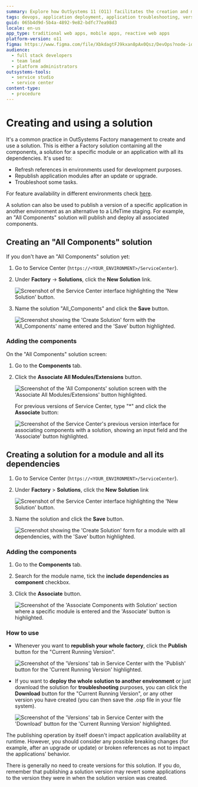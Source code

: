 ```yaml
---
summary: Explore how OutSystems 11 (O11) facilitates the creation and management of solutions for efficient application deployment and troubleshooting.
tags: devops, application deployment, application troubleshooting, version management, environment configuration
guid: 065b4d9d-5b4a-4892-9e82-bdfc77ea98d3
locale: en-us
app_type: traditional web apps, mobile apps, reactive web apps
platform-version: o11
figma: https://www.figma.com/file/XbkdagtFJ9kxan8pAx0Qsz/DevOps?node-id=1542:366
audience:
  - full stack developers
  - team lead
  - platform administrators
outsystems-tools:
  - service studio
  - service center
content-type:
  - procedure
---
```


# Creating and using a solution

It's a common practice in OutSystems Factory management to create and use a solution. This is either a Factory solution containing all the components, a solution for a specific module or an application with all its dependencies. It's used to:

* Refresh references in environments used for development purposes.
* Republish application modules after an update or upgrade.
* Troubleshoot some tasks.

For feature availability in different environments check [here]( https://success.outsystems.com/Documentation/11/Setup_and_maintain_your_OutSystems_infrastructure/Setting_Up_OutSystems/Configure_your_OutSystems_environment#feature-availability-for-different-purposes).

A solution can also be used to publish a version of a specific application in another environment as an alternative to a LifeTime staging. For example, an "All Components" solution will publish and deploy all associated components.

## Creating an "All Components" solution

If you don't have an "All Components" solution yet:

1. Go to Service Center (`https://<YOUR_ENVIRONMENT>/ServiceCenter`).

1. Under **Factory** -> **Solutions**, click the **New Solution** link.

    ![Screenshot of the Service Center interface highlighting the 'New Solution' button.](images/servicecenter-new-solution.png "Service Center New Solution Button")

1. Name the solution "All_Components" and click the **Save** button.

    ![Screenshot showing the 'Create Solution' form with the 'All_Components' name entered and the 'Save' button highlighted.](images/servicecenter-create-solution.png "Service Center Create Solution Form")

### Adding the components

On the "All Components" solution screen:

1. Go to the **Components** tab.

1. Click the **Associate All Modules/Extensions** button.

    ![Screenshot of the 'All Components' solution screen with the 'Associate All Modules/Extensions' button highlighted.](images/servicecenter-solution-associate-modules.png "Service Center Associate All Modules Button")

    For previous versions of Service Center, type "*" and click the **Associate** button:

    ![Screenshot of the Service Center's previous version interface for associating components with a solution, showing an input field and the 'Associate' button highlighted.](images/servicecenter-solution-associate-modules-previous-version.png "Service Center Associate Components with Solution")

## Creating a solution for a module and all its dependencies

1. Go to Service Center (`https://<YOUR_ENVIRONMENT>/ServiceCenter`).
1. Under **Factory** > **Solutions**, click the **New Solution** link

    ![Screenshot of the Service Center interface highlighting the 'New Solution' button.](images/servicecenter-new-solution.png "Service Center New Solution Button")

1. Name the solution and click the **Save** button.

    ![Screenshot showing the 'Create Solution' form for a module with all dependencies, with the 'Save' button highlighted.](images/servicecenter-create-solution-all-dependencies.png "Service Center Create Solution for Module with Dependencies")

### Adding the components

1. Go to the **Components** tab.
1. Search for the module name, tick the **include dependencies as component** checkbox.
1. Click the **Associate** button.

    ![Screenshot of the 'Associate Components with Solution' section where a specific module is entered and the 'Associate' button is highlighted.](images/serviceceneter-solution-module.png "Service Center Associate Module with Solution")

### How to use

* Whenever you want to **republish your whole factory**, click the **Publish** button for the "Current Running Version".

    ![Screenshot of the 'Versions' tab in Service Center with the 'Publish' button for the 'Current Running Version' highlighted.](images/servicecenter-solution-publish.png "Service Center Publish Solution Button")

* If you want to **deploy the whole solution to another environment** or just download the solution for **troubleshooting** purposes, you can click the **Download** button for the "Current Running Version", or any other version you have created (you can then save the .osp file in your file system).

    ![Screenshot of the 'Versions' tab in Service Center with the 'Download' button for the 'Current Running Version' highlighted.](images/servicecenter-solution-download.png "Service Center Download Solution Button")  

The publishing operation by itself doesn't impact application availability at runtime. However, you should consider any possible breaking changes (for example, after an upgrade or update) or broken references as not to impact the applications' behavior.

<div class="info" markdown="1">

There is generally no need to create versions for this solution. If you do, remember that publishing a solution version may revert some applications to the version they were in when the solution version was created.
</div>
